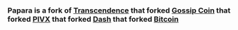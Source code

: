 ### Papara is a fork of [Transcendence](https://github.com/phoenixkonsole/transcendence) that forked [Gossip Coin](https://github.com/g0ssipcoin) that forked [PIVX](https://github.com/PIVX-Project/PIVX) that forked [Dash](https://github.com/dashpay/dash) that forked [Bitcoin](https://github.com/bitcoin/bitcoinp)


